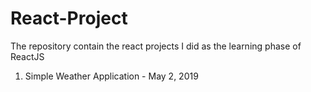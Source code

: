 # React-Project
The repository contain the react projects I did as the learning phase of ReactJS

1) Simple Weather Application - May 2, 2019
